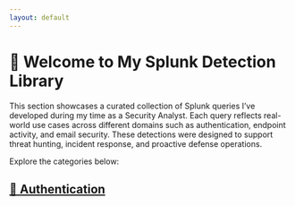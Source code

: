 ```yaml
---
layout: default
---
```


# 👋 Welcome to My Splunk Detection Library

This section showcases a curated collection of Splunk queries I’ve developed during my time as a Security Analyst. Each query reflects real-world use cases across different domains such as authentication, endpoint activity, and email security. These detections were designed to support threat hunting, incident response, and proactive defense operations.

Explore the categories below:

## [🔐 Authentication]()
